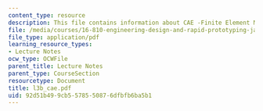 ```yaml
---
content_type: resource
description: This file contains information about CAE -Finite Element Method.
file: /media/courses/16-810-engineering-design-and-rapid-prototyping-january-iap-2007/92d51b499cb5578550876dfbfb6ba5b1_l3b_cae.pdf
file_type: application/pdf
learning_resource_types:
- Lecture Notes
ocw_type: OCWFile
parent_title: Lecture Notes
parent_type: CourseSection
resourcetype: Document
title: l3b_cae.pdf
uid: 92d51b49-9cb5-5785-5087-6dfbfb6ba5b1
---
```

